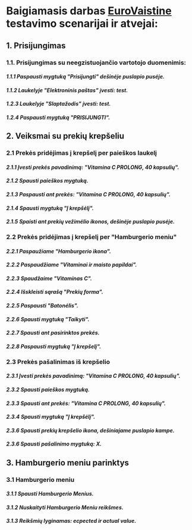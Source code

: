 ﻿# **Baigiamasis darbas [EuroVaistine](https://www.eurovaistine.lt/) testavimo scenarijai ir atvejai:**

## 1. Prisijungimas
### 1.1. Prisijungimas su neegzistuojančio vartotojo duomenimis:
#### *1.1.1 Paspausti mygtuką "Prisijungti" dešinėje puslapio pusėje.*
#### *1.1.2 Laukelyje "Elektroninis paštas" įvesti: test.*
#### *1.2.3 Laukelyje "Slaptažodis" įvesti: test.*
#### *1.2.4 Paspausti mygtuką "PRISIJUNGTI".*

## 	2. Veiksmai su prekių krepšeliu

### 2.1 Prekės pridėjimas į krepšelį per paieškos laukelį
#### *2.1.1 Įvesti prekės pavadinimą: "Vitamina C PROLONG, 40 kapsulių".*
#### *2.1.2 Spausti paieškos mygtuką.*
#### *2.1.3 Paspausti ant prekės: "Vitamina C PROLONG, 40 kapsulių".*
#### *2.1.4 Spausti mygtuką "Į krepšėlį".*
#### *2.1.5 Spaisti ant prekių vežimėlio ikonos, dešinėje puslapio pusėje.*

### 2.2 Prekės pridėjimas į krepšelį per "Hamburgerio meniu"
#### *2.2.1 Paspaužiame "Hamburgerio ikona".*
#### *2.2.2 Paspaudžiame "Vitaminai ir maisto papildai".*
#### *2.2.3 Spaudžaime "Vitaminas C".*
#### *2.2.4 Išskleisti sąrašą "Prekių forma".*
#### *2.2.5 Paspausti "Batonėlis".*
#### *2.2.6 Spausti mygtuką "Taikyti".*
#### *2.2.7 Spausti ant pasirinktos prekės.*
#### *2.2.8 Paspausti mygtuką "Į krepšelį".*

### 2.3 Prekės pašalinimas iš krepšelio
#### *2.3.1 Įvesti prekės pavadinimą: "Vitamina C PROLONG, 40 kapsulių".*
#### *2.3.2 Spausti paieškos mygtuką.*
#### *2.3.3 Spausti ant prekės: "Vitamina C PROLONG, 40 kapsulių".*
#### *2.3.4 Spausti mygtuką "Į krepšėlį".*
#### *2.3.6 Spausti prekių krepšelio ikona, dešiniajame puslapio kampe.*
#### *2.3.6 Spausti pašalinimo mygtuką: X.*

## 3. Hamburgerio meniu parinktys
### 3.1 Hamburgerio meniu 
#### *3.1.1 Spausti Hamburgerio Menius.*
#### *3.1.2 Nuskaityti Hamburgerio Meniu reikšmes.*
#### *3.1.3 Reikšmių lyginamas: ecpected ir actual value.*



